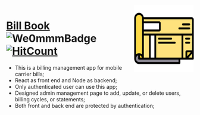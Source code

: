 <img src="./client/public/favicon.ico" align="right" width="160px" height="180px"/>

# [Bill Book](https://fierce-peak-13437.herokuapp.com/) ![We0mmmBadge](https://img.shields.io/badge/-We0mmm-blue?logo=visual-studio-code) [![HitCount](http://hits.dwyl.com/iTh1nk/billbook-v.svg)](http://hits.dwyl.com/iTh1nk/billbook-v) 


* This is a billing management app for mobile carrier bills;
* React as front end and Node as backend;
* Only authenticated user can use this app;
* Designed admin management page to add, update, or delete users, billing cycles, or statements; 
* Both front and back end are protected by authentication; 